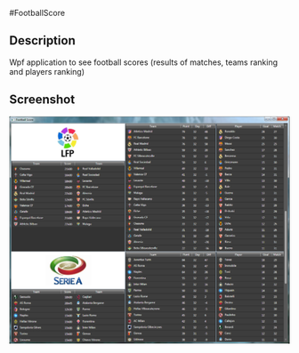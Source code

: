#FootballScore

## Description

Wpf application to see football scores (results of matches, teams ranking and players ranking)

## Screenshot

![alt tag](https://raw.githubusercontent.com/Softcadbury/FootballScore/master/Screenshot.png)